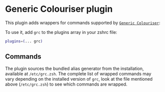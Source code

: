 # Generic Colouriser plugin

This plugin adds wrappers for commands supported by
[`Generic Colouriser`](HTTPS://GitHub.Com/garabik/grc):

To use it, add `grc` to the plugins array in your zshrc file:

```zsh
plugins=(... grc)
```

## Commands

The plugin sources the bundled alias generator from the installation, available
at `/etc/grc.zsh`. The complete list of wrapped commands may vary depending on
the installed version of `grc`, look at the file mentioned above
(`/etc/grc.zsh`) to see which commands are wrapped.
